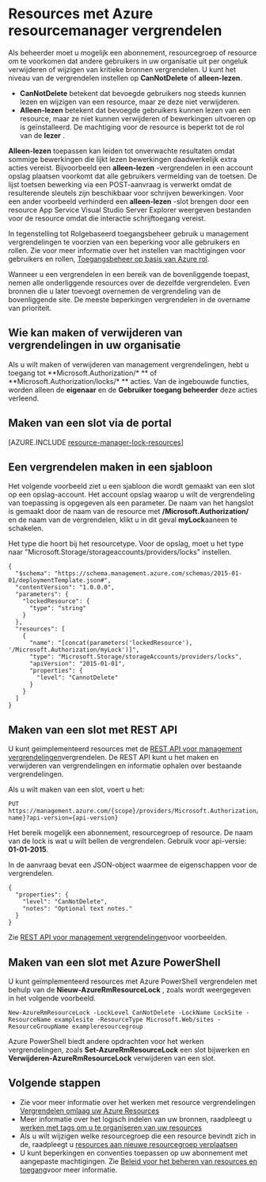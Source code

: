 <properties 
    pageTitle="Resources met resourcemanager vergrendelen | Microsoft Azure" 
    description="Voorkomen dat gebruikers bijwerken of verwijderen van bepaalde resources door een beperking voor alle gebruikers en rollen toe te voegen." 
    services="azure-resource-manager" 
    documentationCenter="" 
    authors="tfitzmac" 
    manager="timlt" 
    editor="tysonn"/>

<tags 
    ms.service="azure-resource-manager" 
    ms.workload="multiple" 
    ms.tgt_pltfrm="na" 
    ms.devlang="na" 
    ms.topic="article" 
    ms.date="08/15/2016" 
    ms.author="tomfitz"/>

# <a name="lock-resources-with-azure-resource-manager"></a>Resources met Azure resourcemanager vergrendelen

Als beheerder moet u mogelijk een abonnement, resourcegroep of resource om te voorkomen dat andere gebruikers in uw organisatie uit per ongeluk verwijderen of wijzigen van kritieke bronnen vergrendelen. U kunt het niveau van de vergrendelen instellen op **CanNotDelete** of **alleen-lezen**. 

- **CanNotDelete** betekent dat bevoegde gebruikers nog steeds kunnen lezen en wijzigen van een resource, maar ze deze niet verwijderen. 
- **Alleen-lezen** betekent dat bevoegde gebruikers kunnen lezen van een resource, maar ze niet kunnen verwijderen of bewerkingen uitvoeren op is geïnstalleerd. De machtiging voor de resource is beperkt tot de rol van de **lezer** . 

**Alleen-lezen** toepassen kan leiden tot onverwachte resultaten omdat sommige bewerkingen die lijkt lezen bewerkingen daadwerkelijk extra acties vereist. Bijvoorbeeld een **alleen-lezen** -vergrendelen in een account opslag plaatsen voorkomt dat alle gebruikers vermelding van de toetsen. De lijst toetsen bewerking via een POST-aanvraag is verwerkt omdat de resulterende sleutels zijn beschikbaar voor schrijven bewerkingen. Voor een ander voorbeeld verhinderd een **alleen-lezen** -slot brengen door een resource App Service Visual Studio Server Explorer weergeven bestanden voor de resource omdat die interactie schrijftoegang vereist.

In tegenstelling tot Rolgebaseerd toegangsbeheer gebruik u management vergrendelingen te voorzien van een beperking voor alle gebruikers en rollen. Zie voor meer informatie over het instellen van machtigingen voor gebruikers en rollen, [Toegangsbeheer op basis van Azure rol](./active-directory/role-based-access-control-configure.md).

Wanneer u een vergrendelen in een bereik van de bovenliggende toepast, nemen alle onderliggende resources over de dezelfde vergrendelen. Even bronnen die u later toevoegt overnemen de vergrendeling van de bovenliggende site. De meeste beperkingen vergrendelen in de overname van prioriteit.

## <a name="who-can-create-or-delete-locks-in-your-organization"></a>Wie kan maken of verwijderen van vergrendelingen in uw organisatie

Als u wilt maken of verwijderen van management vergrendelingen, hebt u toegang tot **Microsoft.Authorization/\* ** of **Microsoft.Authorization/locks/\* ** acties. Van de ingebouwde functies, worden alleen de **eigenaar** en de **Gebruiker toegang beheerder** deze acties verleend.

## <a name="creating-a-lock-through-the-portal"></a>Maken van een slot via de portal

[AZURE.INCLUDE [resource-manager-lock-resources](../includes/resource-manager-lock-resources.md)]

## <a name="creating-a-lock-in-a-template"></a>Een vergrendelen maken in een sjabloon

Het volgende voorbeeld ziet u een sjabloon die wordt gemaakt van een slot op een opslag-account. Het account opslag waarop u wilt de vergrendeling van toepassing is opgegeven als een parameter. De naam van het hangslot is gemaakt door de naam van de resource met **/Microsoft.Authorization/** en de naam van de vergrendelen, klikt u in dit geval **myLock**aaneen te schakelen.

Het type die hoort bij het resourcetype. Voor de opslag, moet u het type naar "Microsoft.Storage/storageaccounts/providers/locks" instellen.

    {
      "$schema": "https://schema.management.azure.com/schemas/2015-01-01/deploymentTemplate.json#",
      "contentVersion": "1.0.0.0",
      "parameters": {
        "lockedResource": {
          "type": "string"
        }
      },
      "resources": [
        {
          "name": "[concat(parameters('lockedResource'), '/Microsoft.Authorization/myLock')]",
          "type": "Microsoft.Storage/storageAccounts/providers/locks",
          "apiVersion": "2015-01-01",
          "properties": {
            "level": "CannotDelete"
          }
        }
      ]
    }

## <a name="creating-a-lock-with-rest-api"></a>Maken van een slot met REST API

U kunt geïmplementeerd resources met de [REST API voor management vergrendelingen](https://msdn.microsoft.com/library/azure/mt204563.aspx)vergrendelen. De REST API kunt u het maken en verwijderen van vergrendelingen en informatie ophalen over bestaande vergrendelingen.

Als u wilt maken van een slot, voert u het:

    PUT https://management.azure.com/{scope}/providers/Microsoft.Authorization/locks/{lock-name}?api-version={api-version}

Het bereik mogelijk een abonnement, resourcegroep of resource. De naam van de lock is wat u wilt bellen de vergrendelen. Gebruik voor api-versie: **01-01-2015**.

In de aanvraag bevat een JSON-object waarmee de eigenschappen voor de vergrendelen.

    {
      "properties": {
        "level": "CanNotDelete",
        "notes": "Optional text notes."
      }
    } 

Zie [REST API voor management vergrendelingen](https://msdn.microsoft.com/library/azure/mt204563.aspx)voor voorbeelden.

## <a name="creating-a-lock-with-azure-powershell"></a>Maken van een slot met Azure PowerShell

U kunt geïmplementeerd resources met Azure PowerShell vergrendelen met behulp van de **Nieuw-AzureRmResourceLock** , zoals wordt weergegeven in het volgende voorbeeld.

    New-AzureRmResourceLock -LockLevel CanNotDelete -LockName LockSite -ResourceName examplesite -ResourceType Microsoft.Web/sites -ResourceGroupName exampleresourcegroup

Azure PowerShell biedt andere opdrachten voor het werken vergrendelingen, zoals **Set-AzureRmResourceLock** een slot bijwerken en **Verwijderen-AzureRmResourceLock** verwijderen van een slot.

## <a name="next-steps"></a>Volgende stappen

- Zie voor meer informatie over het werken met resource vergrendelingen [Vergrendelen omlaag uw Azure Resources](http://blogs.msdn.com/b/cloud_solution_architect/archive/2015/06/18/lock-down-your-azure-resources.aspx)
- Meer informatie over het logisch indelen van uw bronnen, raadpleegt u [werken met tags om u te organiseren van uw resources](resource-group-using-tags.md)
- Als u wilt wijzigen welke resourcegroep die een resource bevindt zich in de, raadpleegt u [resources aan nieuwe resourcegroep verplaatsen](resource-group-move-resources.md)
- U kunt beperkingen en conventies toepassen op uw abonnement met aangepaste machtigingen. Zie [Beleid voor het beheren van resources en toegang](resource-manager-policy.md)voor meer informatie.
